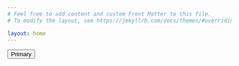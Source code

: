 ```yaml
---
# Feel free to add content and custom Front Matter to this file.
# To modify the layout, see https://jekyllrb.com/docs/themes/#overriding-theme-defaults

layout: home
--- 
```


<head>
<link rel="stylesheet" href="/css/main.css">
</head>

<body>
<button type="button" class="btn btn-primary">Primary</button>
</body>